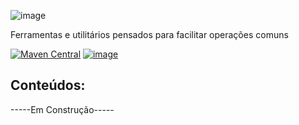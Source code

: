 ![image](https://i.imgur.com/tIUI10b.png)

Ferramentas e utilitários pensados para facilitar operações comuns

[![Maven Central](https://maven-badges.herokuapp.com/maven-central/io.github.azgraal/Utilitarios/badge.svg)](https://maven-badges.herokuapp.com/maven-central/io.github.azgraal/Utilitarios)
[![image](https://img.shields.io/github/license/azgraal/utilitarios)](LICENSE)

## Conteúdos:

-----Em Construção-----

